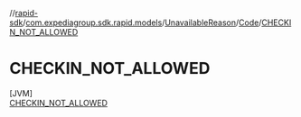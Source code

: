 //[rapid-sdk](../../../../../index.md)/[com.expediagroup.sdk.rapid.models](../../../index.md)/[UnavailableReason](../../index.md)/[Code](../index.md)/[CHECKIN_NOT_ALLOWED](index.md)

# CHECKIN_NOT_ALLOWED

[JVM]\
[CHECKIN_NOT_ALLOWED](index.md)
